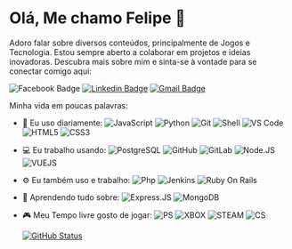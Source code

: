 # Olá, Me chamo Felipe 👋

Adoro falar sobre diversos conteúdos, principalmente de Jogos e Tecnologia. Estou sempre aberto a colaborar em projetos e ideias inovadoras. 
Descubra mais sobre mim e sinta-se à vontade para se conectar comigo aqui:

![Facebook Badge](https://img.shields.io/badge/-fmourao3-blue?style=plastic&logo=Facebook&logoColor=white&link=https://www.facebook.com/in/fmourao3/)
[![Linkedin Badge](https://img.shields.io/badge/-feilpemourao-blue?style=plastic&logo=Linkedin&logoColor=white&link=https://www.linkedin.com/in/felipe-mour%C3%A3o/)](https://www.linkedin.com/in/felipe-mour%C3%A3o/)
[![Gmail Badge](https://img.shields.io/badge/-lipemourao6@gmail.com-c14438?style=plastic&logo=Gmail&logoColor=white&link=lipemourao6@gmail.com)](mailto:lipemourao6@gmail.com)

Minha vida em poucas palavras:

- 🚀 Eu uso diariamente:
  ![JavaScript](https://img.shields.io/badge/-JavaScript-black?style=plastic&logo=javascript)
  ![Python](https://img.shields.io/badge/-Python-8fcfd1?style=plastic&logo=Python)
  ![Git](https://img.shields.io/badge/-Git-black?style=plastic&logo=git)
  ![Shell](https://img.shields.io/badge/-Shell-blasck?style=plastic&logo=Shell)
  ![VS Code](https://img.shields.io/badge/-VS%20Code-007ACC?style=plastic&logo=visual-studio-code)
  ![HTML5](https://img.shields.io/badge/-HTML5-E34F26?style=plastic&logo=html5&logoColor=white)
  ![CSS3](https://img.shields.io/badge/-CSS3-1572B6?style=plastic&logo=css3)
  
- 💻 Eu trabalho usando:
  ![PostgreSQL](https://img.shields.io/badge/-PostgreSQL-336791?style=plastic&logo=postgresql)
  ![GitHub](https://img.shields.io/badge/-GitHub-181717?style=plastic&logo=github)
  ![GitLab](https://img.shields.io/badge/-GitLab-FCA121?style=plastic&logo=gitlab)
  ![Node.JS](https://img.shields.io/badge/-Node.JS-black?style=plastic&logo=Node.js)
  ![VUEJS](https://img.shields.io/badge/Vue.js-35495E?style=for-the-badge&logo=vue.js&logoColor=4FC08D)

- ⚙️ Eu também uso e trabalho: ![Php](https://img.shields.io/badge/-php-394989?style=plastic&logo=php) ![Jenkins](https://img.shields.io/badge/-Jenkins-black?style=plastic&logo=Jenkins) 
  ![Ruby On Rails](https://img.shields.io/badge/Ruby_on_Rails-CC0000?style=for-the-badge&logo=ruby-on-rails&logoColor=white)
  
- 🌱 Aprendendo tudo sobre:
  ![Express.JS](https://img.shields.io/badge/-Express.JS-c7b198?style=plastic&logo=Express.JS)
  ![MongoDB](https://img.shields.io/badge/-MongoDB-black?style=plastic&logo=mongodb)
  

- 🎮 Meu Tempo livre gosto de jogar:
  ![PS](https://img.shields.io/badge/PlayStation-003791?style=for-the-badge&logo=playstation&logoColor=white)
  ![XBOX](https://img.shields.io/badge/Xbox-107C10?style=for-the-badge&logo=xbox&logoColor=white)
  ![STEAM](https://img.shields.io/badge/Steam-000000?style=for-the-badge&logo=steam&logoColor=white)
  ![CS](https://img.shields.io/badge/Counter_Strike-000000?style=for-the-badge&logo=counter-strike&logoColor=white)
  
  [![GitHub Status](https://github-readme-stats.vercel.app/api?username=FelipeMourao&theme=dark&show_icons=true)](https://github.com/FelipeMourao)
  
